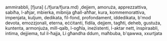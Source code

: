 ammirabbli, [fjura] (./fjura/fjura.md) ,dejjem, amoruża, apprezzattiva, sabiħa, l-aħjar, mbierka, mibnija għall-aħħar, kura, kommemorattiva, impenjata, kuljum, dedikata, fil-fond, profondament, iddedikata, b'mod devota, emozzjonali, eterna, eċċitanti, fidila, dejjem, tagħti, deheb, gustuża, kuntenta, armonjuża, mill-qalb, l-ogħla, ineżistenti, l-aktar nett, inspiraabli, intima, dejjiema, tul il-ħajja, Li għandha ddum, maħbuba, b'qawwa, xxurtjata
